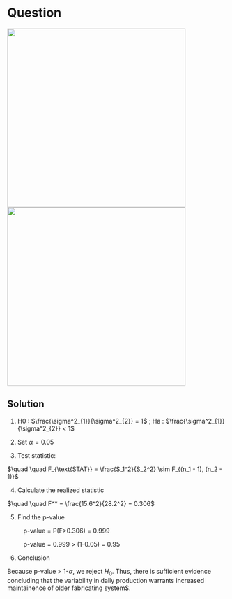 # Question
<img width="409" src="https://github.com/user-attachments/assets/777d82d0-d8aa-41aa-a5d4-52df6631f9e2"/> 
<img width="409" src="https://github.com/user-attachments/assets/cec5638c-3529-4467-ab3b-07b2058676dc"/> 

## Solution
1. H0 : $\frac{\sigma^2_{1}}{\sigma^2_{2}} = 1$ ; Ha : $\frac{\sigma^2_{1}}{\sigma^2_{2}} < 1$

2. Set $\alpha = 0.05$ 

3. Test statistic:

$\quad \quad F_{\text{STAT}} = \frac{S_1^2}{S_2^2} \sim F_{(n_1 - 1), (n_2 - 1)}$

4. Calculate the realized statistic

$\quad \quad F^* = \frac{15.6^2}{28.2^2} = 0.306$

5. Find the p-value

$\quad \quad$ p-value = P(F>0.306) = 0.999

$\quad \quad$ p-value = 0.999 > (1-0.05) = 0.95 
  
6. Conclusion
   
Because p-value > 1-$\alpha$, we reject $H_{0}$. Thus, there is sufficient evidence concluding that the variability in daily production warrants increased maintainence of older fabricating system$.
